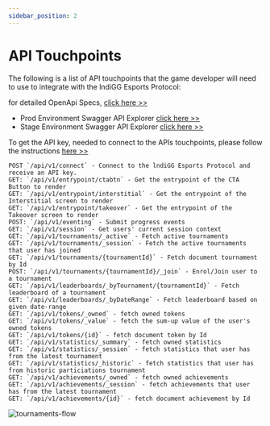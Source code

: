 ```yaml
---
sidebar_position: 2
---
```


# API Touchpoints

The following is a list of API touchpoints that the game developer will need to use to integrate with the lndiGG Esports Protocol:

for detailed OpenApi Specs, [click here >>](/openapi.yaml)

- Prod Environment Swagger API Explorer [click here >>](https://platform-api.indi.gg/api-docs)
- Stage Environment Swagger API Explorer [click here >>](https://platform-api.devindigg.com/api-docs)

To get the API key, needed to connect to the APIs touchpoints, please follow the instructions [here >>](/docs/tech-integration/api-key)

```text
POST `/api/v1/connect` - Connect to the lndiGG Esports Protocol and receive an API key.
GET: `/api/v1/entrypoint/ctabtn` - Get the entrypoint of the CTA Button to render
GET: `/api/v1/entrypoint/interstitial` - Get the entrypoint of the Interstitial screen to render
GET: `/api/v1/entrypoint/takeover` - Get the entrypoint of the Takeover screen to render
POST: `/api/v1/eventing` - Submit progress events
GET: `/api/v1/session` - Get users' current session context
GET: `/api/v1/tournaments/_active` - Fetch active tournaments
GET: `/api/v1/tournaments/_session` - Fetch the active tournaments that user has joined
GET: `/api/v1/tournaments/{tournamentId}` - Fetch document tournament by Id
POST: `/api/v1/tournaments/{tournamentId}/_join` - Enrol/Join user to a tournament
GET: `/api/v1/leaderboards/_byTournament/{tournamentId}` - Fetch leaderboard of a tournament
GET: `/api/v1/leaderboards/_byDateRange` - Fetch leaderboard based on given date-range
GET: `/api/v1/tokens/_owned` - fetch owned tokens
GET: `/api/v1/tokens/_value` - fetch the sum-up value of the user's owned tokens
GET: `/api/v1/tokens/{id}` - fetch document token by Id
GET: `/api/v1/statistics/_summary` - fetch owned statistics
GET: `/api/v1/statistics/_session` - fetch statistics that user has from the latest tournament
GET: `/api/v1/statistics/_historic` - fetch statistics that user has from historic particiations tournament
GET: `/api/v1/achievements/_owned` - fetch owned achievements
GET: `/api/v1/achievements/_session` - fetch achievements that user has from the latest tournament
GET: `/api/v1/achievements/{id}` - fetch document achievement by Id
```

![tournaments-flow](/img/tournaments-flow.png)
